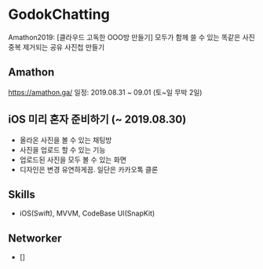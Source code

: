 # GodokChatting
Amathon2019: [클라우드 고독한 OOO방 만들기] 모두가 함께 쓸 수 있는 똑같은 사진 중복 제거되는 공유 사진첩 만들기

## Amathon
https://amathon.ga/
일정: 2019.08.31 ~ 09.01 (토~일 무박 2일)

## iOS 미리 혼자 준비하기 (~ 2019.08.30)
- 올라온 사진을 볼 수 있는 채팅방
- 사진을 업로드 할 수 있는 기능
- 업로드된 사진을 모두 볼 수 있는 화면
- 디자인은 변경 유연하게끔. 일단은 카카오톡 클론

## Skills
- iOS(Swift), MVVM, CodeBase UI(SnapKit)


## Networker
- []
